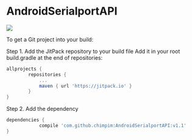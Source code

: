 # AndroidSerialportAPI
[![](https://jitpack.io/v/chimpim/AndroidSerialportAPI.svg)](https://jitpack.io/#chimpim/AndroidSerialportAPI)

To get a Git project into your build:

Step 1. Add the JitPack repository to your build file
Add it in your root build.gradle at the end of repositories:

``` gradle
allprojects {
		repositories {
			...
			maven { url 'https://jitpack.io' }
		}
}
```

Step 2. Add the dependency

``` gradle
dependencies {
	        compile 'com.github.chimpim:AndroidSerialportAPI:v1.1'
}
```

